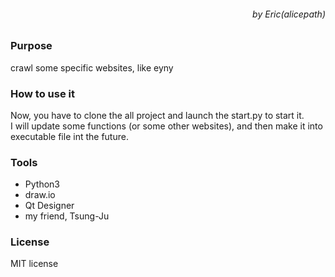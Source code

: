 <h6 style="text-align:right">by Eric(alicepath)

### Purpose
crawl some specific websites, like eyny

### How to use it
Now, you have to clone the all project and launch the start.py to start it.\
I will update some functions (or some other websites), and then make it into executable file int the future.

### Tools
* Python3
* draw.io
* Qt Designer
* my friend, Tsung-Ju

### License
MIT license

